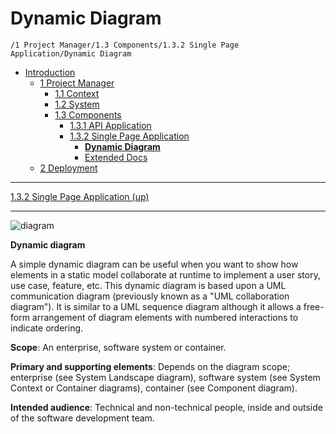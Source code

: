 # Dynamic Diagram

`/1 Project Manager/1.3 Components/1.3.2 Single Page Application/Dynamic Diagram`

* [Introduction](../../../../README.md)
  * [1 Project Manager](../../../../1%20Project%20Manager/README.md)
    * [1.1 Context](../../../../1%20Project%20Manager/1.1%20Context/README.md)
    * [1.2 System](../../../../1%20Project%20Manager/1.2%20System/README.md)
    * [1.3 Components](../../../../1%20Project%20Manager/1.3%20Components/README.md)
      * [1.3.1 API Application](../../../../1%20Project%20Manager/1.3%20Components/1.3.1%20API%20Application/README.md)
      * [1.3.2 Single Page Application](../../../../1%20Project%20Manager/1.3%20Components/1.3.2%20Single%20Page%20Application/README.md)
        * [**Dynamic Diagram**](../../../../1%20Project%20Manager/1.3%20Components/1.3.2%20Single%20Page%20Application/Dynamic%20Diagram/README.md)
        * [Extended Docs](../../../../1%20Project%20Manager/1.3%20Components/1.3.2%20Single%20Page%20Application/Extended%20Docs/README.md)
  * [2 Deployment](../../../../2%20Deployment/README.md)

---

[1.3.2 Single Page Application (up)](../../../../1%20Project%20Manager/1.3%20Components/1.3.2%20Single%20Page%20Application/README.md)

---

![diagram](https://www.plantuml.com/plantuml/svg/0/NLF1Rjim3Bq7o3zmEQL3brns6Z2iYNDOXtKDwdRNWfOPMvjC6HIL81ZsxvDSTqdg4oNwFJu-KZT1KJHsRZfvPzcuM1Eqgdtuj5mA7XQDrJPMCP0Opqgi2-Ex9TPYaVSkzd5PVFomTSZwTFTzwL0fQBfwtXmPEsiM_K0zdHG9ZPP9vg77QvYLbXj7iCM6ODNtpXfKwtcMKhzmZy68xHMGQrXn4nrApcp5xsrD0T0vq9R09ad2f50X_qwCi8jiCWywgqTG3oO6zHr9WBt5XB4aSA0AAl67rDHYTdMcRLFDwohLsQ1YXO5opNj1auI-Na5fMkemPqhrahHaRq2eiK5bw26fsddfNk8MGqirO4noMSSkmGZL-OWkN0CQGo60yqqwa9fBJSzh7xb6ESuhaugkjhSNVbtzcKuWVONlUi-9SnvimvO7Ynk6MuPC9Tuv6ZmiUyb6tVqiu27DwarsvLpoPUWfPFioMUedXnT-hqU_osDGwhBWDoB8H4aZo0N7y9Gzax4cv8l9NWvGA6zK_Qea8t9hfaLkyg7740vUwZFZ_kPjUo3ticSdCsBLMGtdpYVMNFfRUVzZ-VNnSLjc-80SGMTD56dZ0jYmEisHwlaLv0cCeFy_3oiKo95HU0yxyTtevw4beI5ERuFWCtmPwc_MHIQPJcw8w-6v_0C0)

**Dynamic diagram**

A simple dynamic diagram can be useful when you want to show how elements in a static model collaborate at runtime to implement a user story, use case, feature, etc. This dynamic diagram is based upon a UML communication diagram (previously known as a "UML collaboration diagram"). It is similar to a UML sequence diagram although it allows a free-form arrangement of diagram elements with numbered interactions to indicate ordering.

**Scope**: An enterprise, software system or container.

**Primary and supporting elements**: Depends on the diagram scope; enterprise (see System Landscape diagram), software system (see System Context or Container diagrams), container (see Component diagram).

**Intended audience**: Technical and non-technical people, inside and outside of the software development team.